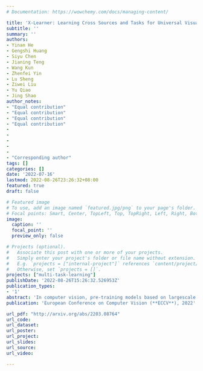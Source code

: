```yaml
---
# Documentation: https://wowchemy.com/docs/managing-content/

title: 'X-Learner: Learning Cross Sources and Tasks for Universal Visual Representation'
subtitle: ''
summary: ''
authors:
- Yinan He
- Gengshi Huang
- Siyu Chen
- Jianing Teng
- Wang Kun
- Zhenfei Yin
- Lu Sheng
- Ziwei Liu
- Yu Qiao
- Jing Shao
author_notes:
- "Equal contribution"
- "Equal contribution"
- "Equal contribution"
- "Equal contribution"
-
-
-
-
-
- "Corresponding author"
tags: []
categories: []
date: '2022-07-16'
lastmod: 2022-08-26T23:26:32+08:00
featured: true
draft: false

# Featured image
# To use, add an image named `featured.jpg/png` to your page's folder.
# Focal points: Smart, Center, TopLeft, Top, TopRight, Left, Right, BottomLeft, Bottom, BottomRight.
image:
  caption: ''
  focal_point: ''
  preview_only: false

# Projects (optional).
#   Associate this post with one or more of your projects.
#   Simply enter your project's folder or file name without extension.
#   E.g. `projects = ["internal-project"]` references `content/project/deep-learning/index.md`.
#   Otherwise, set `projects = []`.
projects: ["multi-task-learning"]
publishDate: '2022-08-26T15:26:32.526953Z'
publication_types:
- '1'
abstract: 'In computer vision, pre-training models based on largescale supervised learning have been proven effective over the past few years. However, existing works mostly focus on learning from individual task with single data source (e.g., ImageNet for classification or COCO for detection). This restricted form limits their generalizability and usability due to the lack of vast semantic information from various tasks and data sources. Here, we demonstrate that jointly learning from heterogeneous tasks and multiple data sources contributes to universal visual representation, leading to better transferring results of various downstream tasks. Thus, learning how to bridge the gaps among different tasks and data sources is the key, but it still remains an open question. In this work, we propose a representation learning framework called X-Learner, which learns the universal feature of multiple vision tasks supervised by various sources, with expansion and squeeze stage: 1) Expansion Stage: X-Learner learns the task-specific feature to alleviate task interference and enrich the representation by reconciliation layer. 2) Squeeze Stage: X-Learner condenses the model to a reasonable size and learns the universal and generalizable representation for various tasks transferring. Extensive experiments demonstrate that X-Learner achieves strong performance on different tasks without extra annotations, modalities and computational costs compared to existing representation learning methods. Notably, a single X-Learner model shows remarkable gains of 3.0%, 3.3% and 1.8% over current pretrained models on 12 downstream datasets for classification, object detection and semantic segmentation.'
publication: 'European Conference on Computer Vision (**ECCV**), 2022'

url_pdf: "http://arxiv.org/abs/2203.08764"
url_code:
url_dataset:
url_poster:
url_project:
url_slides:
url_source:
url_video:

---
```

